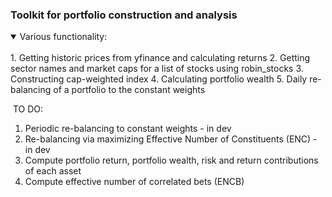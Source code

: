 ### Toolkit for portfolio construction and analysis
<details open>
<summary>Various functionality:</summary>
<br>
1. Getting historic prices from yfinance and calculating returns
2. Getting sector names and market caps for a list of stocks using robin_stocks
3. Constructing cap-weighted index
4. Calculating portfolio wealth
5. Daily re-balancing of a portfolio to the constant weights <br>

&nbsp;TO DO:<br>

1. Periodic re-balancing to constant weights -  in dev
2. Re-balancing via maximizing Effective Number of Constituents (ENC) - in dev
3. Compute portfolio return, portfolio wealth, risk and return contributions of each asset
4. Compute effective number of correlated bets (ENCB)

</details>
